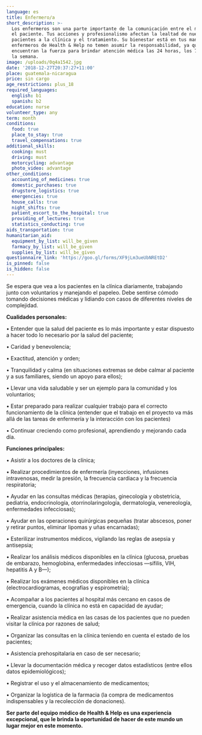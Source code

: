 ```yaml
---
language: es
title: Enfermero/a
short_description: >-
  Los enfermeros son una parte importante de la comunicación entre el médico y
  el paciente. Tus acciones y profesionalismo afectan la lealtad de nuestros
  pacientes a la clínica y el tratamiento. Su bienestar está en tus manos. Los
  enfermeros de Health & Help no temen asumir la responsabilidad, ya que
  encuentran la fuerza para brindar atención médica las 24 horas, los 7 días de
  la semana.
image: /uploads/0q4a1542.jpg
date: '2018-12-27T20:37:27+11:00'
place: guatemala-nicaragua
price: sin cargo
age_restrictions: plus_18
required_languages:
  english: b1
  spanish: b2
education: nurse
volunteer_type: any
term: month
conditions:
  food: true
  place_to_stay: true
  travel_compensations: true
additional_skills:
  cooking: must
  driving: must
  motorcycling: advantage
  photo_video: advantage
other_conditions:
  accounting_of_medicines: true
  domestic_purchases: true
  drugstore_logistics: true
  emergencies: true
  house_calls: true
  night_shifts: true
  patient_escort_to_the_hospital: true
  providing_of_lectures: true
  statistics_conducting: true
aids_transportation: true
humanitarian_aid:
  equipment_by_list: will_be_given
  farmacy_by_list: will_be_given
  supplies_by_list: will_be_given
questionnaire_link: 'https://goo.gl/forms/XF9jLm3ueUbNREtD2'
is_pinned: false
is_hidden: false
---
```

Se espera que vea a los pacientes en la clínica diariamente, trabajando junto con voluntarios y manejando el papeleo. Debe sentirse cómodo tomando decisiones médicas y lidiando con casos de diferentes niveles de complejidad.

**Cualidades personales:**

•	Entender que la salud del paciente es lo más importante y estar dispuesto a hacer todo lo necesario por la salud del paciente;

•	Caridad y benevolencia;

•	Exactitud, atención y orden;

•	Tranquilidad y calma (en situaciones extremas se debe calmar al paciente y a sus familiares, siendo un apoyo para ellos);

•	Llevar una vida saludable y ser un ejemplo para la comunidad y los voluntarios;

•	Estar preparado para realizar cualquier trabajo para el correcto funcionamiento de la clínica (entender que el trabajo en el proyecto va más allá de las tareas de enfermería y la interacción con los pacientes)

•	Continuar creciendo como profesional, aprendiendo y mejorando cada día.

**Funciones principales:**

•	Asistir a los doctores de la clínica;

•	Realizar procedimientos de enfermería (inyecciones, infusiones intravenosas, medir la presión, la frecuencia cardiaca y la frecuencia respiratoria;

•	Ayudar en las consultas médicas (terapias, ginecología y obstetricia, pediatria, endocrinología, otorrinolaringología, dermatología, venereología, enfermedades infecciosas);

•	Ayudar en las operaciones quirúrgicas pequeñas (tratar abscesos, poner y retirar puntos, eliminar lipomas y uñas encarnadas);

•	Esterilizar instrumentos médicos, vigilando las reglas de asepsia y antisepsia;

•	Realizar los análisis médicos disponibles en la clínica (glucosa, pruebas de embarazo, hemoglobina, enfermedades infecciosas —sífilis, VIH, hepatitis A y B—);

•	Realizar los exámenes médicos disponibles en la clínica (electrocardiogramas, ecografías y espirometría);

•	Acompañar a los pacientes al hospital más cercano en casos de emergencia, cuando la clínica no está en capacidad de ayudar;

•	Realizar asistencia médica en las casas de los pacientes que no pueden visitar la clínica por razones de salud;

•	Organizar las consultas en la clínica teniendo en cuenta el estado de los pacientes;

•	Asistencia prehospitalaria en caso de ser necesario;

•	Llevar la documentación médica y recoger datos estadísticos (entre ellos datos epidemiológicos);

•	Registrar el uso y el almacenamiento de medicamentos;

•	Organizar la logística de la farmacia (la compra de medicamentos indispensables y la recolección de donaciones).

**Ser parte del equipo médico de Health & Help es una experiencia excepcional, que le brinda la oportunidad de hacer de este mundo un lugar mejor en este momento.**

